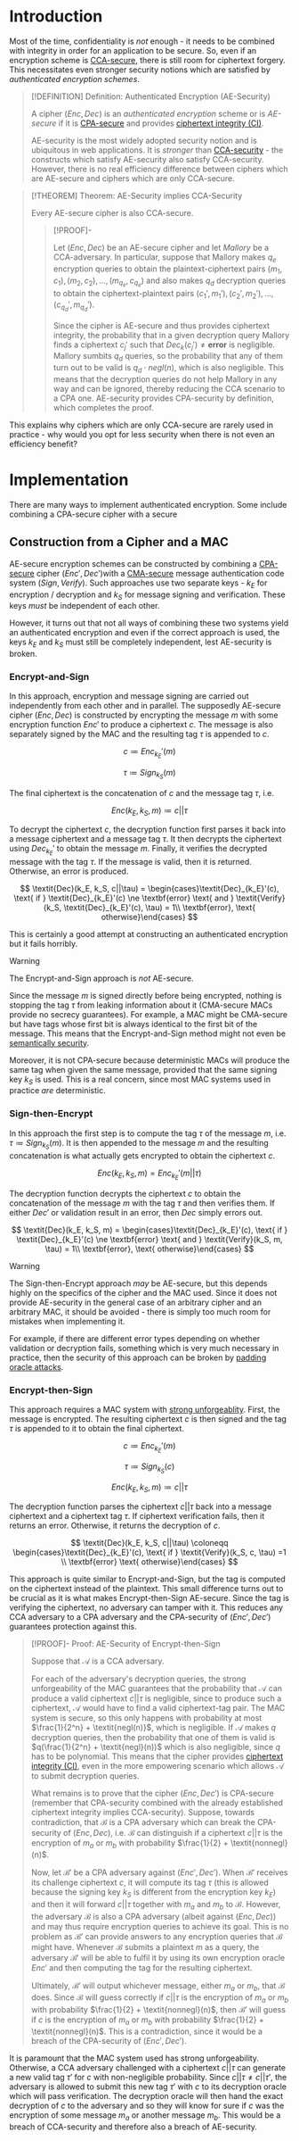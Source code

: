 # Introduction
Most of the time, confidentiality is *not* enough - it needs to be combined with integrity in order for an application to be secure. So, even if an encryption scheme is [CCA-secure](Security%20Definitions/Chosen%20Ciphertext%20Attack%20(CCA).md), there is still room for ciphertext forgery. This necessitates even stronger security notions which are satisfied by *authenticated encryption schemes*.

>[!DEFINITION] Definition: Authenticated Encryption (AE-Security)
>
>A cipher $(\textit{Enc}, \textit{Dec})$ is an *authenticated encryption* scheme or is *AE-secure* if it is [CPA-secure](TODO) and provides [ciphertext integrity (CI)](TODO).
>
>
>AE-security is the most widely adopted security notion and is ubiquitous in web applications. It is *stronger* than [CCA-security](TODO) - the constructs which satisfy AE-security also satisfy CCA-security. However, there is no real efficiency difference between ciphers which are AE-secure and ciphers which are only CCA-secure.
>

>[!THEOREM] Theorem: AE-Security implies CCA-Security
>
>Every AE-secure cipher is also CCA-secure.
>
>>[!PROOF]-
>>
>>Let $(\textit{Enc}, \textit{Dec})$ be an AE-secure cipher and let $\textit{Mallory}$ be a CCA-adversary. In particular, suppose that Mallory makes $q_e$ encryption queries to obtain the plaintext-ciphertext pairs $(m_1,c_1), (m_2,c_2), ..., (m_{q_e},c_{q_e})$ and also makes $q_d$ decryption queries to obtain the ciphertext-plaintext pairs $(c_1', m_1'), (c_2', m_2'), ..., (c_{q_d}', m_{q_d}')$. 
>>
>>Since the cipher is AE-secure and thus provides ciphertext integrity, the probability that in a given decryption query Mallory finds a ciphertext $c_j'$ such that $\textit{Dec}_k(c_j') \ne \textbf{error}$ is negligible. Mallory sumbits $q_d$ queries, so the probability that any of them turn out to be valid is $q_d\cdot\textit{negl}(n)$, which is also negligible. This means that the decryption queries do not help Mallory in any way and can be ignored, thereby reducing the CCA scenario to a CPA one. AE-security provides CPA-security by definition, which completes the proof.
>>
>

This explains why ciphers which are only CCA-secure are rarely used in practice - why would you opt for less security when there is not even an efficiency benefit?

# Implementation

There are many ways to implement authenticated encryption. Some include combining a CPA-secure cipher with a secure 

## Construction from a Cipher and a MAC

 AE-secure encryption schemes can be constructed by combining a [CPA-secure](Security%20Definitions/Chosen%20Plaintext%20Attack%20(CPA).md) cipher $(\textit{Enc}', \textit{Dec}')$with a [CMA-secure](Message%20Authentication%20Codes%20(MACs)/index.md) message authentication code system $(\textit{Sign}, \textit{Verify})$. Such approaches use two separate keys - $k_E$ for encryption / decryption and $k_S$ for message signing and verification. These keys *must* be independent of each other.
 
 However, it turns out that not all ways of combining these two systems yield an authenticated encryption and even if the correct approach is used, the keys $k_E$ and $k_S$ must still be completely independent, lest AE-security is broken.

### Encrypt-and-Sign

In this approach, encryption and message signing are carried out independently from each other and in parallel.  The supposedly AE-secure cipher $(\textit{Enc}, \textit{Dec})$ is constructed by encrypting the message $m$ with some encryption function $\textit{Enc}'$ to produce a ciphertext $c$. The message is also separately signed by the MAC and the resulting tag $\tau$ is appended to $c$.

$$
c \coloneqq \textit{Enc}_{k_E}'(m)
$$

$$
\tau \coloneqq \textit{Sign}_{k_S}(m)
$$

The final ciphertext is the concatenation of $c$ and the message tag $\tau$, i.e.

$$
\textit{Enc}(k_E, k_S, m) \coloneqq c||\tau
$$

To decrypt the ciphertext $c$, the decryption function first parses it back into a message ciphertext and a message tag $\tau$. It then decrypts the ciphertext using $\textit{Dec}_{k_E}'$ to obtain the message $m$. Finally, it verifies the decrypted message with the tag $\tau$. If the message is valid, then it is returned. Otherwise, an error is produced.

$$
\textit{Dec}(k_E, k_S, c||\tau) = \begin{cases}\textit{Dec}_{k_E}'(c), \text{ if } \textit{Dec}_{k_E}'(c) \ne \textbf{error} \text{ and } \textit{Verify}(k_S, \textit{Dec}_{k_E}'(c), \tau) = 1\\ \textbf{error}, \text{ otherwise}\end{cases}
$$

This is certainly a good attempt at constructing an authenticated encryption but it fails horribly.

>[!WARNING]
>
>The Encrypt-and-Sign approach is *not* AE-secure.
>

Since the message $m$ is signed directly before being encrypted, nothing is stopping the tag $\tau$ from leaking information about it (CMA-secure MACs provide no secrecy guarantees). For example, a MAC might be CMA-secure but have tags whose first bit is always identical to the first bit of the message. This means that the Encrypt-and-Sign method might not even be [semantically security](Security%20Definitions/Ciphertext-Only%20Attack%20(COA)/Semantic%20Security.md).

Moreover, it is not CPA-secure because deterministic MACs will produce the same tag when given the same message, provided that the same signing key $k_S$ is used. This is a real concern, since most MAC systems used in practice *are* deterministic.

### Sign-then-Encrypt

In this approach the first step is to compute the tag $\tau$ of the message $m$, i.e. $\tau \coloneqq \textit{Sign}_{k_S}(m)$. It is then appended to the message $m$ and the resulting concatenation is what actually gets encrypted to obtain the ciphertext $c$.

$$
\textit{Enc}(k_E, k_S, m) = \textit{Enc}_{k_E}'(m||\tau)
$$

The decryption function decrypts the ciphertext $c$ to obtain the concatenation of the message $m$ with the tag $\tau$ and then verifies them. If either $\textit{Dec}'$ or validation result in an error, then $\textit{Dec}$ simply errors out.

$$
\textit{Dec}(k_E, k_S, m) = \begin{cases}\textit{Dec}_{k_E}'(c), \text{ if } \textit{Dec}_{k_E}'(c) \ne \textbf{error} \text{ and } \textit{Verify}(k_S, m, \tau) = 1\\ \textbf{error}, \text{ otherwise}\end{cases}
$$

>[!WARNING]
>
>The Sign-then-Encrypt approach *may* be AE-secure, but this depends highly on the specifics of the cipher and the MAC used. Since it does not provide AE-security in the general case of an arbitrary cipher and an arbitrary MAC, it should be avoided - there is simply too much room for mistakes when implementing it.
>

For example, if there are different error types depending on whether validation or decryption fails, something which is very much necessary in practice, then the security of this approach can be broken by [padding oracle attacks](Block%20Ciphers/Padding%20Oracle%20Attack.md).

### Encrypt-then-Sign

This approach requires a MAC system with [strong unforgeablity](Message%20Authentication%20Codes%20(MACs)/index.md#admonition-definition-strong-unforgeability). First, the message is encrypted. The resulting ciphertext $c$ is then signed and the tag $\tau$ is appended to it to obtain the final ciphertext.

$$
c \coloneqq \textit{Enc}_{k_E}'(m)
$$

$$
\tau \coloneqq \textit{Sign}_{k_S}(c)
$$

$$
\textit{Enc}(k_E, k_S, m) \coloneqq c||\tau
$$

The decryption function parses the ciphertext $c||\tau$ back into a message ciphertext and a ciphertext tag $\tau$. If ciphertext verification fails, then it returns an error. Otherwise, it returns the decryption of $c$.

$$
\textit{Dec}(k_E, k_S, c||\tau) \coloneqq \begin{cases}\textit{Dec}_{k_E}'(c), \text{ if } \textit{Verify}(k_S, c, \tau) =1 \\ \textbf{error} \text{ otherwise}\end{cases}
$$

This approach is quite similar to Encrypt-and-Sign, but the tag is computed on the ciphertext instead of the plaintext. This small difference turns out to be crucial as it is what makes Encrypt-then-Sign AE-secure. Since the tag is verifying the ciphertext, no adversary can tamper with it. This reduces any CCA adversary to a CPA adversary and the CPA-security of $(\textit{Enc}', \textit{Dec}')$ guarantees protection against this.

>[!PROOF]- Proof: AE-Security of Encrypt-then-Sign
>
>Suppose that $\mathcal{A}$ is a CCA adversary. 
>
>For each of the adversary's decryption queries, the strong unforgeability of the MAC guarantees that the probability that $\mathcal{A}$ can produce a valid ciphertext $c||\tau$ is negligible, since to produce such a ciphertext, $\mathcal{A}$ would have to find a valid ciphertext-tag pair. The MAC system is secure, so this only happens with probability at most $\frac{1}{2^n} + \textit{negl(n)}$, which is negligible. If $\mathcal{A}$ makes $q$ decryption queries, then the probability that one of them is valid is $q(\frac{1}{2^n} + \textit{negl}(n))$ which is also negligible, since $q$ has to be polynomial. This means that the cipher provides [ciphertext integrity (CI)](../Security%20Notions/Ciphertext%20Integrity%20(CI).md), even in the more empowering scenario which allows $\mathcal{A}$ to submit decryption queries.
>
>What remains is to prove that the cipher $(\textit{Enc}, \textit{Dec}')$ is CPA-secure (remember that CPA-security combined with the already established ciphertext integrity implies CCA-security). Suppose, towards contradiction, that $\mathcal{B}$ is a CPA adversary which can break the CPA-security of $(\textit{Enc}, \textit{Dec})$, i.e. $\mathcal{B}$ can distinguish if a ciphertext $c||\tau$ is the encryption of $m_a$ or $m_b$ with probability $\frac{1}{2} + \textit{nonnegl}(n)$. 
>
>Now, let $\mathcal{B}'$ be a CPA adversary against $(\textit{Enc}',\textit{Dec}')$. When $\mathcal{B}'$ receives its challenge ciphertext $c$, it will compute its tag $\tau$ (this is allowed because the signing key $k_S$ is different from the encryption key $k_E$) and then it will forward $c||\tau$ together with $m_a$ and $m_b$ to $\mathcal{B}$. However, the adversary $\mathcal{B}$ is also a CPA adversary (albeit against $(\textit{Enc}, \textit{Dec})$) and may thus require encryption queries to achieve its goal. This is no problem as $\mathcal{B}'$ can provide answers to any encryption queries that $\mathcal{B}$ might have. Whenever $\mathcal{B}$ submits a plaintext $m$ as a query, the adversary $\mathcal{B}'$ will be able to fulfil it by using its own encryption oracle $\textit{Enc}'$ and then computing the tag for the resulting ciphertext.
>
>Ultimately, $\mathcal{B}'$ will output whichever message, either $m_a$ or $m_b$, that $\mathcal{B}$ does. Since $\mathcal{B}$ will guess correctly if $c||\tau$ is the encryption of $m_a$ or $m_b$ with probability $\frac{1}{2} + \textit{nonnegl}(n)$, then $\mathcal{B}'$ will guess if $c$ is the encryption of $m_a$ or $m_b$ with probability $\frac{1}{2} + \textit{nonnegl}(n)$. This is a contradiction, since it would be a breach of the CPA-security of $(\textit{Enc}',\textit{Dec}')$.
>

It is paramount that the MAC system used has strong unforgeability. Otherwise, a CCA adversary challenged with a ciphertext $c||\tau$ can generate a new valid tag $\tau'$ for $c$ with non-negligible probability. Since $c||\tau \ne c||\tau'$, the adversary is allowed to submit this new tag $\tau'$ with $c$ to its decryption oracle which will pass verification. The decryption oracle will then hand the exact decryption of $c$ to the adversary and so they will know for sure if $c$ was the encryption of some message $m_a$ or another message $m_b$. This would be a breach of CCA-security and therefore also a breach of AE-security.